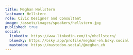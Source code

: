 ```yaml
---
title: Meghan Hellstern
lastname: Hellstern
role: Civic Designer and Consultant
image: /assets/images/speakers/hellstern.jpg
published: true
social:
  linkedin: https://www.linkedin.com/in/mhellstern/
  bluesky: https://bsky.app/profile/meghan-eh.bsky.social
  mastodon: https://mastodon.social/@meghan_eh
---
```

